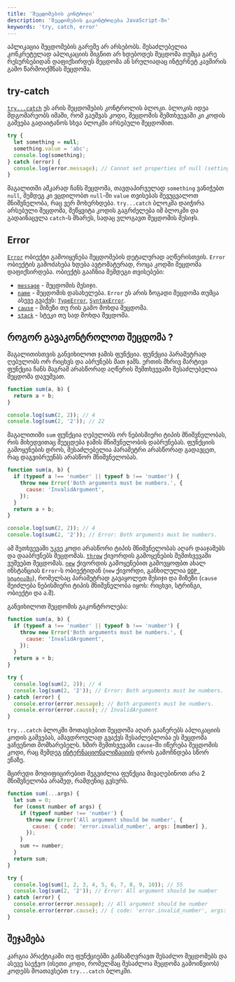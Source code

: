 ```yaml
---
title: 'შეცდომების კონტროლი'
description: 'შეცდომების გაკონტროლება JavaScript-ში'
keywords: 'try, catch, error'
---
```


აპლიკაცია შეცდომების გარეშე არ არსებობს. შესაძლებელია კონკრეტულად აპლიკაციის შიგნით არ ხდებოდეს შეცდომა თუმცა გარე რესურსებიდან დაფიქსირდეს შეცდომა ან სრულიადაც ინტერნეტ კავშირის გამო წარმოიქმნას შეცდომა.

## try-catch

[`try...catch`](https://developer.mozilla.org/en-US/docs/Web/JavaScript/Reference/Statements/try...catch) ეს არის შეცდომების კონტროლის ბლოკი. ბლოკის იდეა მდგომარეობს იმაში, რომ გაუშვას კოდი, შეცდომის შემთხვევაში კი კოდის გაშვება გადაიტანოს სხვა ბლოკში არსებული შეცდომით.

```js
try {
  let something = null;
  something.value = 'abc';
  console.log(something);
} catch (error) {
  console.log(error.message); // Cannot set properties of null (setting 'value')
}
```

მაგალითში აშკარად ჩანს შეცდომა, თავდაპირველად `something` ვანიჭებთ `null`, შემდეგ კი ვცდილობთ `null`-ში `value` თვისებას შევუცვალოთ მნიშვნელობა, რაც ვერ მოხერხდება. `try...catch` ბლოკმა დაიჭირა არსებული შეცდომა, შეწყვიტა კოდის გაგრძელება იმ ბლოკში და გადაინაცვლა `catch`-ს მხარეს, სადაც ვლოგავთ შეცდომის მესიჯს.

## Error

[`Error`](https://developer.mozilla.org/en-US/docs/Web/JavaScript/Reference/Global_Objects/Error) ობიექტი გამოიყენება შეცდომების დეტალურად აღწერისთვის. `Error` ობიექტის გამოძახება ხდება ავტომატურად, როცა კოდში შეცდომა დაფიქსირდება. ობიექტს გააჩნია შემდეგი თვისებები:

- [`message`](https://developer.mozilla.org/en-US/docs/Web/JavaScript/Reference/Global_Objects/Error/message) - შეცდომის მესიჯი.
- [`name`](https://developer.mozilla.org/en-US/docs/Web/JavaScript/Reference/Global_Objects/Error/name) - შეცდომის დასახელება. `Error` ეს არის ზოგადი შეცდომა თუმცა ასევე გვაქვს: [`TypeError`](https://developer.mozilla.org/en-US/docs/Web/JavaScript/Reference/Global_Objects/TypeError), [`SyntaxError`](https://developer.mozilla.org/en-US/docs/Web/JavaScript/Reference/Global_Objects/SyntaxError).
- [`cause`](https://developer.mozilla.org/en-US/docs/Web/JavaScript/Reference/Global_Objects/Error/cause) - მიზეზი თუ რის გამო მოხდა შეცდომა.
- [`stack`](https://developer.mozilla.org/en-US/docs/Web/JavaScript/Reference/Global_Objects/Error/stack) - სტეკი თუ სად მოხდა შეცდომა.

## როგორ გავაკონტროლოთ შეცდომა ?

მაგალითისთვის განვიხილოთ ჯამის ფუნქცია. ფუნქცია პარამეტრად ღებულობს ორ რიცხვს და აბრუნებს მათ ჯამს. ერთის მხრივ მარტივი ფუნქცია ჩანს მაგრამ არასწორად აღწერის შემთხვევაში შესაძლებელია შეცდომა დავუშვათ.

```js
function sum(a, b) {
  return a + b;
}

console.log(sum(2, 2)); // 4
console.log(sum(2, '2')); // 22
```

მაგალითიში `sum` ფუნქცია ღებულობს ორ ნებისმიერი ტიპის მნიშვნელობას, რის მიხედვითაც შეეცდება ჯამის მნიშვნელობის დაბრუნებას. ფუნქციის გამოყენების დროს, შესაძლებელია პარამეტრი არასწორად გადავცეთ, რაც დაგვიბრუენბს არასწორ მნიშვნელობას.

```js
function sum(a, b) {
  if (typeof a !== 'number' || typeof b !== 'number') {
    throw new Error('Both arguments must be numbers.', {
      cause: 'InvalidArgument',
    });
  }
  return a + b;
}

console.log(sum(2, 2)); // 4
console.log(sum(2, '2')); // Error: Both arguments must be numbers.
```

ამ შეთხვევაში უკვე კოდი არასწორი ტიპის მნიშვნელობას აღარ დააჯამებს და დააბრუნებს შეცდომას. [`throw`](https://developer.mozilla.org/en-US/docs/Web/JavaScript/Reference/Statements/throw) ქივორდის გამოყენების შემთხვევაში ვუშვებთ შეცდომას. [`new`](https://developer.mozilla.org/en-US/docs/Web/JavaScript/Reference/Operators/new) ქივორდის გამოყენებით გამოვყოფბთ ახალ ინსტანციას `Error`-ს ობიექტიდან (`new` ქივორდი, განხილულია [`OOP სტატიაში`](./doc/guides/javascript/oop)), რომელსაც პარამეტრად გავაყოლეთ მესიჯი და მიზეზი (`cause` შეიძლება ნებისმიერი ტიპის მნიშვნელობა იყოს: რიცხვი, სტრინგი, ობიექტი და ა.შ).

განვიხილოთ შეცდომის გაკონტროლება:

```js
function sum(a, b) {
  if (typeof a !== 'number' || typeof b !== 'number') {
    throw new Error('Both arguments must be numbers.', {
      cause: 'InvalidArgument',
    });
  }
  return a + b;
}

try {
  console.log(sum(2, 2)); // 4
  console.log(sum(2, '2')); // Error: Both arguments must be numbers.
} catch (error) {
  console.error(error.message); // Both arguments must be numbers.
  console.error(error.cause); // InvalidArgument
}
```

`try...catch` ბლოკში მოთავსებით შეცდომა აღარ გააჩერებს აპლიკაციის კოდის გაშვებას, ამავდროულად გვაქვს შესაძლებლობა ეს შეცდომა ვაჩვენოთ მომხარებელს. ხშირ შემთხვევაში `cause`-ში იწერება შეცდომის კოდი, რაც შემდეგ [ინტერნაციონალიზაციის](https://iswavle.com/doc/guides/angular/internationalization) დროს გამოჩნდება სწორ ენაზე.

მცირედი მოდიფიცირებით შეგვიძლია ფუნქცია მივაღებინოთ არა 2 მნიშვნელობა არამედ, რამდენიც გვსურს.

```js
function sum(...args) {
  let sum = 0;
  for (const number of args) {
    if (typeof number !== 'number') {
      throw new Error('All argument should be number', {
        cause: { code: 'error.invalid_number', args: [number] },
      });
    }
    sum += number;
  }
  return sum;
}

try {
  console.log(sum(1, 2, 3, 4, 5, 6, 7, 8, 9, 10)); // 55
  console.log(sum(2, '2')); // Error: All argument should be number
} catch (error) {
  console.error(error.message); // All argument should be number
  console.error(error.cause); // { code: 'error.invalid_number', args: [ '2' ] }
}
```

## შეჯამება

კარგია პრაქტიკაში თუ ფუნქციებში განსაზღვრავთ შესაძლო შეცდომებს და ასევე საეჭვო (ისეთი კოდი, რომელმაც შესაძლოა შეცდომა გამოიწვიოს) კოდებს მოათავსებთ `try...catch` ბლოკში.
